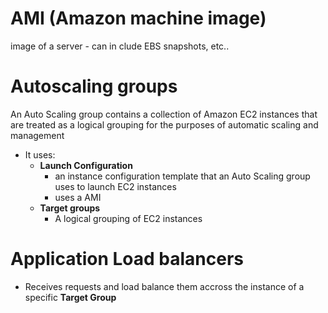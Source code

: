 AMI (Amazon machine image)
==========================
image of a server - can in clude EBS snapshots, etc..


Autoscaling groups
===================
An Auto Scaling group contains a collection of Amazon EC2 instances that are treated as a logical grouping for the purposes of automatic scaling and management
- It uses:
  - **Launch Configuration**
    - an instance configuration template that an Auto Scaling group uses to launch EC2 instances
    - uses a AMI
  - **Target groups**
    - A logical grouping of EC2 instances

Application Load balancers
==========================
- Receives requests and load balance them accross the instance of a specific **Target Group**

